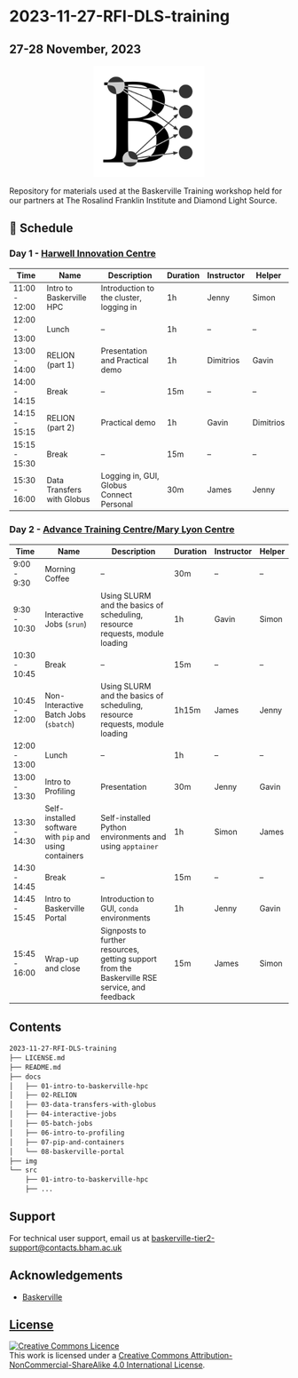 # 2023-11-27-RFI-DLS-training

## 27-28 November, 2023

<center><img src="img/logo.png" alt="baskerville-logo" width="200"/></center>

Repository for materials used at the Baskerville Training workshop held for our partners at The Rosalind Franklin Institute and Diamond Light Source.

## :calendar: Schedule

### Day 1 - [Harwell Innovation Centre](https://maps.app.goo.gl/DT7TkyExUyxTQ2Yp7)

| Time | Name | Description | Duration | Instructor | Helper |
| --- | --- | --- | --- | --- | --- |
| 11:00 - 12:00 | Intro to Baskerville HPC | Introduction to the cluster, logging in | 1h | Jenny | Simon |
| 12:00 - 13:00 | Lunch | – | 1h | – | – |
| 13:00 - 14:00 | RELION (part 1) | Presentation and Practical demo | 1h | Dimitrios | Gavin |
| 14:00 - 14:15 | Break | – | 15m | – | – |
| 14:15 - 15:15 | RELION (part 2) | Practical demo | 1h | Gavin | Dimitrios |
| 15:15 - 15:30 | Break | – | 15m | – | – |
| 15:30 - 16:00 | Data Transfers with Globus | Logging in, GUI, Globus Connect Personal | 30m | James | Jenny |

### Day 2 - [Advance Training Centre/Mary Lyon Centre](https://maps.app.goo.gl/g7w2VUAJNnfdtT4K7)

| Time | Name | Description | Duration | Instructor | Helper |
| --- | --- | --- | --- | --- | --- |
| 9:00 - 9:30| Morning Coffee | – | 30m | – | – |
| 9:30 - 10:30  | Interactive Jobs (`srun`) | Using SLURM and the basics of scheduling, resource requests, module loading | 1h | Gavin | Simon |
| 10:30 - 10:45 | Break | – | 15m | – | – |
| 10:45 - 12:00 | Non-Interactive Batch Jobs (`sbatch`) | Using SLURM and the basics of scheduling, resource requests, module loading | 1h15m | James | Jenny |
| 12:00 - 13:00 | Lunch | – | 1h | – | – |
| 13:00 - 13:30 | Intro to Profiling | Presentation | 30m | Jenny | Gavin |
| 13:30 - 14:30 | Self-installed software with `pip` and using containers | Self-installed Python environments and using `apptainer` | 1h | Simon | James |
| 14:30 - 14:45 | Break | – | 15m | – | – |
| 14:45 - 15:45 | Intro to Baskerville Portal | Introduction to GUI, `conda` environments | 1h | Jenny | Gavin |
| 15:45 - 16:00 | Wrap-up and close | Signposts to further resources, getting support from the Baskerville RSE service, and feedback | 15m | James | Simon |

## Contents

```bash
2023-11-27-RFI-DLS-training
├── LICENSE.md
├── README.md
├── docs
│   ├── 01-intro-to-baskerville-hpc
│   ├── 02-RELION
│   ├── 03-data-transfers-with-globus
│   ├── 04-interactive-jobs
│   ├── 05-batch-jobs
│   ├── 06-intro-to-profiling
│   ├── 07-pip-and-containers
│   └── 08-baskerville-portal
├── img
└── src
    ├── 01-intro-to-baskerville-hpc
    ├── ...
```

## Support

For technical user support, email us at [baskerville-tier2-support@contacts.bham.ac.uk](mailto:baskerville-tier2-support@contacts.bham.ac.uk)

## Acknowledgements

* [Baskerville](https://github.com/baskerville-hpc)

## [License](LICENSE.md)

<a rel="license" href="http://creativecommons.org/licenses/by-nc-sa/4.0/"><img alt="Creative Commons Licence" style="border-width:0" src="https://i.creativecommons.org/l/by-nc-sa/4.0/88x31.png" /></a><br />This work is licensed under a <a rel="license" href="http://creativecommons.org/licenses/by-nc-sa/4.0/">Creative Commons Attribution-NonCommercial-ShareAlike 4.0 International License</a>.
